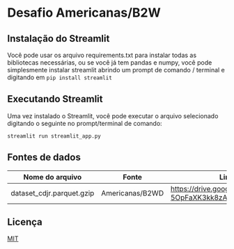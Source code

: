 # Desafio Americanas/B2W


## Instalação do Streamlit
Você pode usar os arquivo requirements.txt para instalar todas as bibliotecas necessárias, ou se você já tem pandas e numpy, você pode simplesmente instalar streamlit abrindo um prompt de comando / terminal e digitando em `pip install streamlit`

## Executando Streamlit
Uma vez instalado o Streamlit, você pode executar o arquivo selecionado digitando o seguinte no prompt/terminal de comando:

`streamlit run streamlit_app.py`

## Fontes de dados
| Nome do arquivo                             | Fonte                       | Link de origem                                                         |
|---------------------------------------------|-----------------------------|------------------------------------------------------------------------|
| dataset_cdjr.parquet.gzip                   | Americanas/B2WD             | https://drive.google.com/file/d/1HXq9mczY-5OpFaXK3kk8zAgFEgEgF3jt/view |

## Licença
[MIT](https://choosealicense.com/licenses/mit/)
